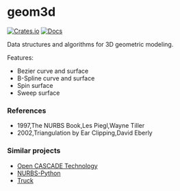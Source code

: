 # geom3d

[![Crates.io](https://img.shields.io/crates/v/geom3d.svg)](https://crates.io/crates/geom3d)
[![Docs](https://docs.rs/geom3d/badge.svg)](https://docs.rs/geom3d)

Data structures and algorithms for 3D geometric modeling.

Features:

- Bezier curve and surface
- B-Spline curve and surface
- Spin surface
- Sweep surface

### References

- 1997,The NURBS Book,Les Piegl,Wayne Tiller
- 2002,Triangulation by Ear Clipping,David Eberly

### Similar projects

- [Open CASCADE Technology](https://dev.opencascade.org/doc/overview/html/index.html)
- [NURBS-Python](https://nurbs-python.readthedocs.io/)
- [Truck](https://github.com/ricosjp/truck)

